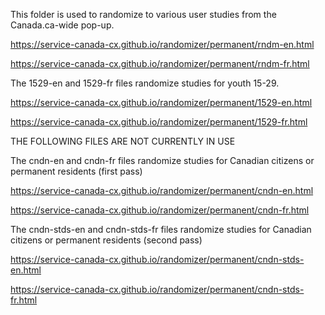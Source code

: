 This folder is used to randomize to various user studies from the Canada.ca-wide pop-up.

https://service-canada-cx.github.io/randomizer/permanent/rndm-en.html

https://service-canada-cx.github.io/randomizer/permanent/rndm-fr.html


The 1529-en and 1529-fr files randomize studies for youth 15-29.

https://service-canada-cx.github.io/randomizer/permanent/1529-en.html

https://service-canada-cx.github.io/randomizer/permanent/1529-fr.html

THE FOLLOWING FILES ARE NOT CURRENTLY IN USE

The cndn-en and cndn-fr files randomize studies for Canadian citizens or permanent residents (first pass)

https://service-canada-cx.github.io/randomizer/permanent/cndn-en.html

https://service-canada-cx.github.io/randomizer/permanent/cndn-fr.html


The cndn-stds-en and cndn-stds-fr files randomize studies for Canadian citizens or permanent residents (second pass)

https://service-canada-cx.github.io/randomizer/permanent/cndn-stds-en.html

https://service-canada-cx.github.io/randomizer/permanent/cndn-stds-fr.html

